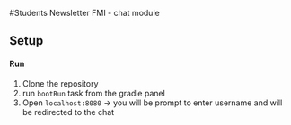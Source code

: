 #Students Newsletter FMI - chat module

## Setup
#### Run
1. Clone the repository
1. run `bootRun` task from the gradle panel
1. Open `localhost:8080` &rarr; you will be prompt to enter username and will be redirected to the chat